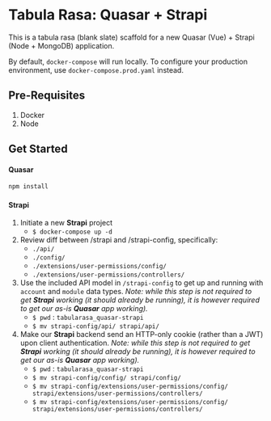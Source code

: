 # Tabula Rasa: Quasar + Strapi

This is a tabula rasa (blank slate) scaffold for a new Quasar (Vue) + Strapi (Node + MongoDB) application.

By default, `docker-compose` will run locally. To configure your production environment, use `docker-compose.prod.yaml` instead.

## Pre-Requisites
1. Docker
2. Node

## Get Started

#### Quasar
```bash
npm install
```

#### Strapi
1. Initiate a new **Strapi** project
    - `$ docker-compose up -d`
2. Review diff between /strapi and /strapi-config, specifically:
    - `./api/`
    - `./config/`
    - `./extensions/user-permissions/config/`
    - `./extensions/user-permissions/controllers/`
3. Use the included API model in `/strapi-config` to get up and running with `account` and `module` data types. *Note: while this step is not required to get **Strapi** working (it should already be running), it is however required to get our as-is **Quasar** app working).*
    - `$ pwd` : `tabularasa_quasar-strapi`
    - `$ mv strapi-config/api/ strapi/api/`
4. Make our **Strapi** backend send an HTTP-only cookie (rather than a JWT) upon client authentication. *Note: while this step is not required to get **Strapi** working (it should already be running), it is however required to get our as-is **Quasar** app working).*
    - `$ pwd` : `tabularasa_quasar-strapi`
    - `$ mv strapi-config/config/ strapi/config/`
    - `$ mv strapi-config/extensions/user-permissions/config/ strapi/extensions/user-permissions/controllers/`
    - `$ mv strapi-config/extensions/user-permissions/config/ strapi/extensions/user-permissions/controllers/`
